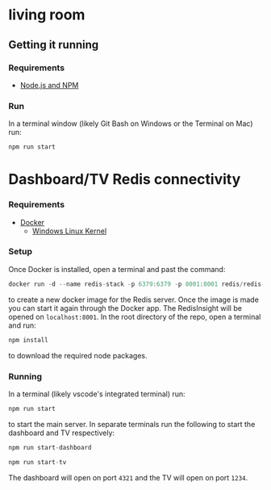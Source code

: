 # living room

## Getting it running

### Requirements

- [Node.js and NPM](https://nodejs.org/en/download/)

### Run

In a terminal window (likely Git Bash on Windows or the Terminal on Mac) run:

```js
npm run start
```


# Dashboard/TV Redis connectivity

### Requirements

- [Docker](https://www.docker.com/products/docker-desktop/)
    - [Windows Linux Kernel](https://learn.microsoft.com/en-us/windows/wsl/install-manual#step-4---download-the-linux-kernel-update-package)

### Setup

Once Docker is installed, open a terminal and past the command:
```js
docker run -d --name redis-stack -p 6379:6379 -p 8001:8001 redis/redis-stack:latest
```
to create a new docker image for the Redis server. Once the image is made you can start it again through the Docker app. The RedisInsight will
be opened on `localhost:8001`.
In the root directory of the repo, open a terminal and run:
```js
npm install
```
to download the required node packages.

### Running

In a terminal (likely vscode's integrated terminal) run:
```js
npm run start
```
to start the main server. In separate terminals run the following to start the dashboard and TV respectively:
```js
npm run start-dashboard
```
```js
npm run start-tv
```
The dashboard will open on port `4321` and the TV will open on port `1234`.